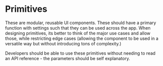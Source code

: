 # Primitives

These are modular, reusable UI components. These should have a primary function with settings such that they can be used across the app. When designing primitives, its better to think of the major use cases and allow those, while restricting edge cases (allowing the component to be used in a versatile way but without introducing tons of complexity.)

Developers should be able to use these primitives without needing to read an API reference - the parameters should be self explanatory.